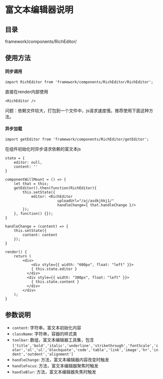 # 富文本编辑器说明

## 目录
framework/components/RichEditor/

## 使用方法

#### 同步调用
```
import RichEditor from 'framework/components/RichEditor/RichEditor';
```
直接在render内部使用

```
<RichEditor />
```

问题：依赖文件较大，打包到一个文件中，js请求速度慢。推荐使用下面这种方法。

#### 异步加载

```
import getEditor from 'framework/components/RichEditor/getEditor';
```
在组件初始化时异步请求依赖的富文本js

```
state = {
	editor: null,
	content: ''
}

componentWillMount = () => {
	let that = this;
	getEditor().then(function(RichEditor){
		this.setState({
			editor: <RichEditor
						uploadUrl="/aj/asdkjhkj1/"
						handleChange={ that.handleChange }/>
		});
	}, function() {});
}

handleChange = (content) => {
	this.setState({
		content: content
	});
}

render() {
	return (
		<div>
			<div style={{ width: "600px", float: "left" }}>
          	{ this.state.editor }
          </div>
          <div style={{ width: "300px", float: "left" }}>
          	{ this.state.content }
          </div>
		</div>
	);
}
```

## 参数说明

- `content`: 字符串，富文本初始化内容
- `className`: 字符串，容器的样式类
- `toolbar`: 数组，富文本编辑器工具集，包含`['title','bold','italic','underline','strikethrough','fontScale','color','ol','ul','blockquote','code','table','link','image','hr','indent','outdent','alignment']`
- `handleChange`: 方法，富文本编辑器内容改变时触发
- `handleFocus`: 方法，富文本编辑器聚焦时触发
- `handleBlur`: 方法，富文本编辑器失焦时触发